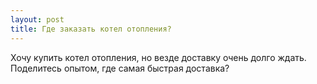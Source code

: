 ```yaml
---
layout: post 
title: Где заказать котел отопления? 
--- 
```

Хочу купить котел отопления, но везде доставку очень долго ждать. Поделитесь опытом, где самая быстрая доставка?